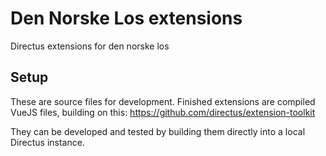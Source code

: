 # Den Norske Los extensions
Directus extensions for den norske los

## Setup
These are source files for development.
Finished extensions are compiled VueJS files, building on this: https://github.com/directus/extension-toolkit

They can be developed and tested by building them directly into a local Directus instance.
